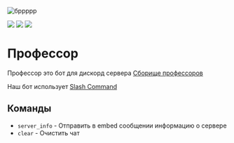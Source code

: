![бррррр](https://cdn.discordapp.com/attachments/753626564188569680/852862211104833536/unknown.png)

<p align="left">
    <img src="https://img.shields.io/github/commit-activity/m/SayHelloRoman/Professor">
    <img src="https://img.shields.io/github/stars/SayHelloRoman/Professor?style=social">
    <img src="https://img.shields.io/github/license/SayHelloRoman/Professor">
</p>

# Профессор

Профессор это бот для дискорд сервера [Сборище профессоров](https://discord.gg/xq5gQtW3BS)

Наш бот использует [Slash Command](https://blog.discord.com/slash-commands-are-here-8db0a385d9e6)
 
## Команды

- ``server_info`` - Отправить в embed сообщении информацию о сервере
- ``clear`` -  Очистить чат

